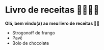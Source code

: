 #  **Livro de receitas**  📕👩🏻‍🍳

 **Olá, bem vindo(a) ao meu livro de receitas 👧🏻**

- Strogonoff de frango
- Pavê
- Bolo de chocolate

